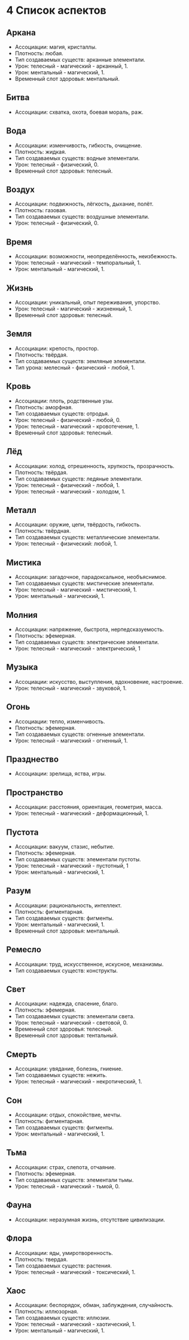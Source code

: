 # 4 Список аспектов

## Аркана

- Ассоциации: магия, кристаллы.
- Плотность: любая.
- Тип создаваемых существ: арканные элементали.
- Урон: телесный - магический - арканный, 1.
- Урон: ментальный - магический, 1.
- Временный слот здоровья: ментальный.

## Битва

- Ассоциации: схватка, охота, боевая мораль, раж.

## Вода

- Ассоциации: изменчивость, гибкость, очищение.
- Плотность: жидкая.
- Тип создаваемых существ: водные элементали.
- Урон: телесный - физический, 0.
- Временный слот здоровья: телесный.

## Воздух

- Ассоциации: подвижность, лёгкость, дыхание, полёт.
- Плотность: газовая.
- Тип создаваемых существ: воздушные элементали.
- Урон: телесный - физический, 0.

## Время

- Ассоциации: возможности, неопределённость, неизбежность.
- Урон: телесный - магический - темпоральный, 1.
- Урон: ментальный - магический, 1.

## Жизнь

- Ассоциации: уникальный, опыт переживания, упорство.
- Урон: телесный - магический - жизненный, 1.
- Временный слот здоровья: телесный.

## Земля

- Ассоциации: крепость, простор.
- Плотность: твёрдая.
- Тип создаваемых существ: земляные элементали.
- Тип урона: мелесный - физический - любой, 1.

## Кровь

- Ассоциации: плоть, родственные узы.
- Плотность: аморфная.
- Тип создаваемых существ: отродья.
- Урон: телесный - физический - любой, 0.
- Урон: телесный - магический - кровотечение, 1.
- Временный слот здоровья: телесный.

## Лёд

- Ассоциации: холод, отрешенность, хрупкость, прозрачность.
- Плотность: твёрдая.
- Тип создаваемых существ: ледяные элементали.
- Урон: телесный - физический - любой, 1.
- Урон: телесный - магический - холодом, 1.

## Металл

- Ассоциации: оружие, цепи, твёрдость, гибкость.
- Плотность: твёрдная.
- Тип создаваемых существ: металлические элементали.
- Урон: телесный - физический: любой, 1.

## Мистика

- Ассоциации: загадочное, парадоксальное, необъяснимое.
- Тип создаваемых существ: мистические элементали.
- Урон: телесный - магический - мистический, 1.
- Урон: ментальный - магический, 1.

## Молния

- Ассоциации: напряжение, быстрота, нерпедсказуемость.
- Плотность: эфемерная.
- Тип создаваемых существ: электрические элементали.
- Урон: телесный - магический - электрический, 1

## Музыка

- Ассоциации: искусство, выступления, вдохновение, настроение.
- Урон: телесный - магический - звуковой, 1.

## Огонь

- Ассоциации: тепло, изменчивость.
- Плотность: эфемерная.
- Тип создаваемых существ: огненные элементали.
- Урон: телесный - магический - огненный, 1.

## Празднество

- Ассоциации: зрелища, яства, игры.

## Пространство

- Ассоциации: расстояния, ориентация, геометрия, масса.
- Урон: телесный - магический - деформационный, 1.

## Пустота

- Ассоциации: вакуум, стазис, небытие.
- Плотность: эфемерная.
- Тип создаваемых существ: элементали пустоты.
- Урон: телесный - магический - пустотный, 1
- Урон: ментальный - магический, 1.

## Разум

- Ассоциации: рациональность, интеллект.
- Плотность: фигментарная.
- Тип создаваемых существ: фигменты.
- Урон: ментальный - магический, 1.
- Временный слот здоровья: ментальный.

## Ремесло

- Ассоциации: труд, искусственное, искусное, механизмы.
- Тип создаваемых существ: конструкты.

## Свет

- Ассоциации: надежда, спасение, благо.
- Плотность: эфемерная.
- Тип создаваемых существ: элементали света.
- Урон: телесный - магический - световой, 0.
- Временный слот здоровья: телесный.
- Временный слот здоровья: тентальный.

## Смерть

- Ассоциации: увядание, болезнь, гниение.
- Тип создаваемых существ: нежить.
- Урон: телесный - магический - некротический, 1.

## Сон

- Ассоциации: отдых, спокойствие, мечты.
- Плотность: фигментарная.
- Тип создаваемых существ: фигменты.
- Урон: ментальный - магический, 1.

## Тьма

- Ассоциации: страх, слепота, отчаяние.
- Плотность: эфемерная.
- Тип создаваемых существ: элементали тьмы.
- Урон: телесный - магический - тьмой, 0.

## Фауна

- Ассоциации: неразумная жизнь, отсутствие цивилизации.

## Флора

- Ассоциации: яды, умиротворенность.
- Плотность: твердая.
- Тип создаваемых существ: растения.
- Урон: телесный - магический - токсический, 1.

## Хаос

- Ассоциации: беспорядок, обман, заблуждения, случайность.
- Плотность: иллюзорная.
- Тип создаваемых существ: иллюзии.
- Урон: телесный - магический - хаотический, 1.
- Урон: ментальный - магический, 1.